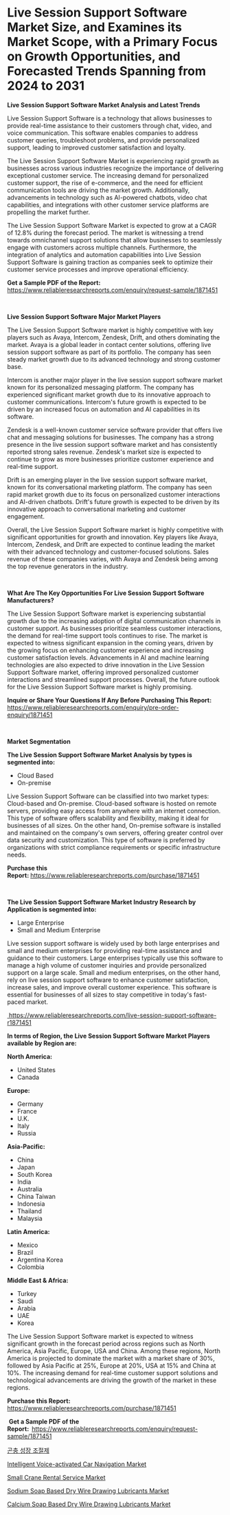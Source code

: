 <p><h1>Live Session Support Software Market Size, and Examines its Market Scope, with a Primary Focus on Growth Opportunities, and Forecasted Trends Spanning from 2024 to 2031</h1></p><p><strong>Live Session Support Software Market Analysis and Latest Trends</strong></p>
<p><p>Live Session Support Software is a technology that allows businesses to provide real-time assistance to their customers through chat, video, and voice communication. This software enables companies to address customer queries, troubleshoot problems, and provide personalized support, leading to improved customer satisfaction and loyalty.</p><p>The Live Session Support Software Market is experiencing rapid growth as businesses across various industries recognize the importance of delivering exceptional customer service. The increasing demand for personalized customer support, the rise of e-commerce, and the need for efficient communication tools are driving the market growth. Additionally, advancements in technology such as AI-powered chatbots, video chat capabilities, and integrations with other customer service platforms are propelling the market further.</p><p>The Live Session Support Software Market is expected to grow at a CAGR of 12.8% during the forecast period. The market is witnessing a trend towards omnichannel support solutions that allow businesses to seamlessly engage with customers across multiple channels. Furthermore, the integration of analytics and automation capabilities into Live Session Support Software is gaining traction as companies seek to optimize their customer service processes and improve operational efficiency.</p></p>
<p><strong>Get a Sample PDF of the Report:&nbsp;</strong> <a href="https://www.reliableresearchreports.com/enquiry/request-sample/1871451">https://www.reliableresearchreports.com/enquiry/request-sample/1871451</a></p>
<p>&nbsp;</p>
<p><strong>Live Session Support Software Major Market Players</strong></p>
<p><p>The Live Session Support Software market is highly competitive with key players such as Avaya, Intercom, Zendesk, Drift, and others dominating the market. Avaya is a global leader in contact center solutions, offering live session support software as part of its portfolio. The company has seen steady market growth due to its advanced technology and strong customer base.</p><p>Intercom is another major player in the live session support software market known for its personalized messaging platform. The company has experienced significant market growth due to its innovative approach to customer communications. Intercom's future growth is expected to be driven by an increased focus on automation and AI capabilities in its software.</p><p>Zendesk is a well-known customer service software provider that offers live chat and messaging solutions for businesses. The company has a strong presence in the live session support software market and has consistently reported strong sales revenue. Zendesk's market size is expected to continue to grow as more businesses prioritize customer experience and real-time support.</p><p>Drift is an emerging player in the live session support software market, known for its conversational marketing platform. The company has seen rapid market growth due to its focus on personalized customer interactions and AI-driven chatbots. Drift's future growth is expected to be driven by its innovative approach to conversational marketing and customer engagement.</p><p>Overall, the Live Session Support Software market is highly competitive with significant opportunities for growth and innovation. Key players like Avaya, Intercom, Zendesk, and Drift are expected to continue leading the market with their advanced technology and customer-focused solutions. Sales revenue of these companies varies, with Avaya and Zendesk being among the top revenue generators in the industry.</p></p>
<p>&nbsp;</p>
<p><strong>What Are The Key Opportunities For Live Session Support Software Manufacturers?</strong></p>
<p><p>The Live Session Support Software market is experiencing substantial growth due to the increasing adoption of digital communication channels in customer support. As businesses prioritize seamless customer interactions, the demand for real-time support tools continues to rise. The market is expected to witness significant expansion in the coming years, driven by the growing focus on enhancing customer experience and increasing customer satisfaction levels. Advancements in AI and machine learning technologies are also expected to drive innovation in the Live Session Support Software market, offering improved personalized customer interactions and streamlined support processes. Overall, the future outlook for the Live Session Support Software market is highly promising.</p></p>
<p><strong>Inquire or Share Your Questions If Any Before Purchasing This Report:</strong> <a href="https://www.reliableresearchreports.com/enquiry/pre-order-enquiry/1871451">https://www.reliableresearchreports.com/enquiry/pre-order-enquiry/1871451</a></p>
<p>&nbsp;</p>
<p><strong>Market Segmentation</strong></p>
<p><strong>The Live Session Support Software Market Analysis by types is segmented into:</strong></p>
<p><ul><li>Cloud Based</li><li>On-premise</li></ul></p>
<p><p>Live Session Support Software can be classified into two market types: Cloud-based and On-premise. Cloud-based software is hosted on remote servers, providing easy access from anywhere with an internet connection. This type of software offers scalability and flexibility, making it ideal for businesses of all sizes. On the other hand, On-premise software is installed and maintained on the company's own servers, offering greater control over data security and customization. This type of software is preferred by organizations with strict compliance requirements or specific infrastructure needs.</p></p>
<p><strong>Purchase this Report:&nbsp;</strong><a href="https://www.reliableresearchreports.com/purchase/1871451">https://www.reliableresearchreports.com/purchase/1871451</a></p>
<p>&nbsp;</p>
<p><strong>The Live Session Support Software Market Industry Research by Application is segmented into:</strong></p>
<p><ul><li>Large Enterprise</li><li>Small and Medium Enterprise</li></ul></p>
<p><p>Live session support software is widely used by both large enterprises and small and medium enterprises for providing real-time assistance and guidance to their customers. Large enterprises typically use this software to manage a high volume of customer inquiries and provide personalized support on a large scale. Small and medium enterprises, on the other hand, rely on live session support software to enhance customer satisfaction, increase sales, and improve overall customer experience. This software is essential for businesses of all sizes to stay competitive in today's fast-paced market.</p></p>
<p><a href="https://www.reliableresearchreports.com/live-session-support-software-r1871451">&nbsp;https://www.reliableresearchreports.com/live-session-support-software-r1871451</a></p>
<p><strong>In terms of Region, the Live Session Support Software Market Players available by Region are:</strong></p>
<p>
    <p> <strong> North America: </strong>
        <ul>
            <li>United States</li>
            <li>Canada</li>
        </ul>
        </p> 
    <p> <strong> Europe: </strong>
        <ul>
            <li>Germany</li>
            <li>France</li>
            <li>U.K.</li>
            <li>Italy</li>
            <li>Russia</li>
        </ul>
        </p> 
    <p> <strong> Asia-Pacific: </strong>
        <ul>
            <li>China</li>
            <li>Japan</li>
            <li>South Korea</li>
            <li>India</li>
            <li>Australia</li>
            <li>China Taiwan</li>
            <li>Indonesia</li>
            <li>Thailand</li>
            <li>Malaysia</li>
        </ul>
        </p> 
    <p> <strong> Latin America: </strong>
        <ul>
            <li>Mexico</li>
            <li>Brazil</li>
            <li>Argentina Korea</li>
            <li>Colombia</li>
        </ul>
        </p> 
    <p> <strong> Middle East & Africa: </strong>
        <ul>
            <li>Turkey</li>
            <li>Saudi</li>
            <li>Arabia</li>
            <li>UAE</li>
            <li>Korea</li>
        </ul>
    </p>
    </p>
<p><p>The Live Session Support Software market is expected to witness significant growth in the forecast period across regions such as North America, Asia Pacific, Europe, USA and China. Among these regions, North America is projected to dominate the market with a market share of 30%, followed by Asia Pacific at 25%, Europe at 20%, USA at 15% and China at 10%. The increasing demand for real-time customer support solutions and technological advancements are driving the growth of the market in these regions.</p></p>
<p><strong>Purchase this Report: </strong><a href="https://www.reliableresearchreports.com/purchase/1871451">https://www.reliableresearchreports.com/purchase/1871451</a></p>
<p>&nbsp;<strong>Get a Sample PDF of the Report:&nbsp;&nbsp;</strong><a href="https://www.reliableresearchreports.com/enquiry/request-sample/1871451">https://www.reliableresearchreports.com/enquiry/request-sample/1871451</a></p>
<p><strong></strong></p>
<p><p><a href="https://github.com/garnett961902/Market-Research-Report-List-1/blob/main/532757861742.md">곤충 성장 조절제</a></p><p><a href="https://github.com/redneck06/Market-Research-Report-List-3/blob/main/intelligent-voice-activated-car-navigation-market.md">Intelligent Voice-activated Car Navigation Market</a></p><p><a href="https://github.com/nicoletavirag/Market-Research-Report-List-3/blob/main/small-crane-rental-service-market.md">Small Crane Rental Service Market</a></p><p><a href="https://www.linkedin.com/pulse/sodium-soap-based-dry-wire-drawing-lubricants-market-offer-valuable-l9vkf">Sodium Soap Based Dry Wire Drawing Lubricants Market</a></p><p><a href="https://www.linkedin.com/pulse/calcium-soap-based-dry-wire-drawing-lubricants-market-dynamics-dh67f">Calcium Soap Based Dry Wire Drawing Lubricants Market</a></p></p>